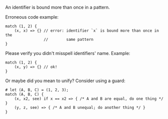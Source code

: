 An identifier is bound more than once in a pattern.

Erroneous code example:

```compile_fail,E0416
match (1, 2) {
    (x, x) => {} // error: identifier `x` is bound more than once in the
                 //        same pattern
}
```

Please verify you didn't misspell identifiers' name. Example:

```
match (1, 2) {
    (x, y) => {} // ok!
}
```

Or maybe did you mean to unify? Consider using a guard:

```
# let (A, B, C) = (1, 2, 3);
match (A, B, C) {
    (x, x2, see) if x == x2 => { /* A and B are equal, do one thing */ }
    (y, z, see) => { /* A and B unequal; do another thing */ }
}
```
